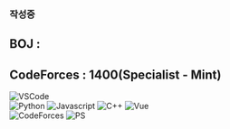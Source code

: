 ### 작성중
## BOJ : <img src="https://static.solved.ac/tier_small/16.svg" width="16">  
## CodeForces : 1400(Specialist - Mint)
  
![VSCode](https://img.shields.io/badge/Visual_Studio_Code-007acc?style=for-the-badge&logo=visual%20studio%20code&logoColor=fff&link=https://code.visualstudio.com/)  
![Python](https://img.shields.io/badge/-Python%203-3d77a8?style=for-the-badge&logoColor=fff) ![Javascript](https://img.shields.io/badge/-Javascript-f7df1e?style=for-the-badge&logoColor=000) ![C++](https://img.shields.io/badge/-C++%2014-00599C?style=for-the-badge&logoColor=fff) ![Vue](https://img.shields.io/badge/-Vue.js-4FC08D?style=for-the-badge&logoColor=fff)  
![CodeForces](https://img.shields.io/badge/-CodeForces-c11c24?style=for-the-badge&logoColor=fff&logo=codeforces) ![PS](https://img.shields.io/badge/-problem%20solving-00cc00?style=for-the-badge&logoColor=fff)

